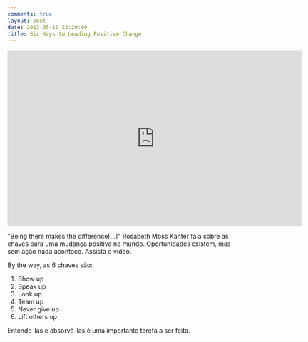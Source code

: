 ```yaml
---
comments: true
layout: post
date: 2013-05-10 22:29:00
title: Six Keys to Leading Positive Change
---
```


<iframe class="youtube-player" type="text/html" width="660" height="395" src="http://www.youtube.com/embed/owU5aTNPJbs" allowfullscreen frameborder="0">
</iframe>

"Being there makes the difference[...]"
Rosabeth Moss Kanter fala sobre as chaves para uma mudança positiva no mundo. Oportunidades existem, mas sem ação nada acontece. Assista o vídeo.

By the way, as 6 chaves são:
<ol>
	<li>Show up</li>
	<li>Speak up</li>
	<li>Look up</li>
	<li>Team up</li>
	<li>Never give up</li>
	<li>Lift others up</li>
</ol>

Entende-las e absorvê-las é uma importante tarefa a ser feita.